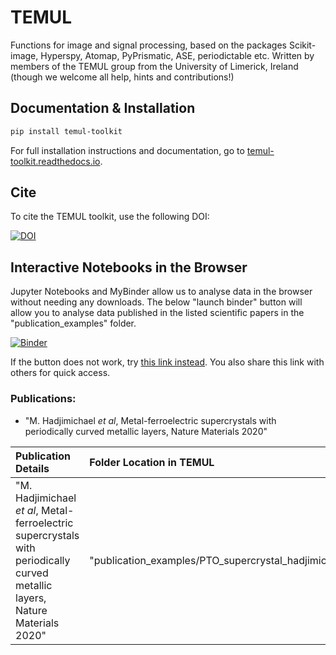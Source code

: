 # TEMUL
Functions for image and signal processing, based on the packages Scikit-image, Hyperspy, Atomap, PyPrismatic, ASE, periodictable etc. Written by members of the TEMUL group from the University of Limerick, Ireland (though we welcome all help, hints and contributions!)

## Documentation & Installation

```bash
pip install temul-toolkit
```

For full installation instructions and documentation, go to [temul-toolkit.readthedocs.io](https://temul-toolkit.readthedocs.io/en/latest/).

## Cite

To cite the TEMUL toolkit, use the following DOI:

[![DOI](https://www.zenodo.org/badge/203785298.svg)](https://www.zenodo.org/badge/latestdoi/203785298)


## Interactive Notebooks in the Browser

Jupyter Notebooks and MyBinder allow us to analyse data in the browser without needing any downloads. The below "launch binder" button will allow you to analyse data published in the listed scientific papers in the "publication_examples" folder.

[![Binder](https://mybinder.org/badge_logo.svg)](https://mybinder.org/v2/gh/PinkShnack/TEMUL/master)

If the button does not work, try [this link instead](https://mybinder.org/v2/gh/PinkShnack/TEMUL/master). You also share this link with others for quick access.

### Publications:

* "M. Hadjimichael *et al*, Metal-ferroelectric supercrystals with periodically
curved metallic layers, Nature Materials 2020"

| Publication Details   | Folder Location in TEMUL  |
| :------------------   | :-----------------------  |
|  "M. Hadjimichael *et al*, Metal-ferroelectric supercrystals with periodically curved metallic layers, Nature Materials 2020"        | "publication_examples/PTO_supercrystal_hadjimichael"               |
